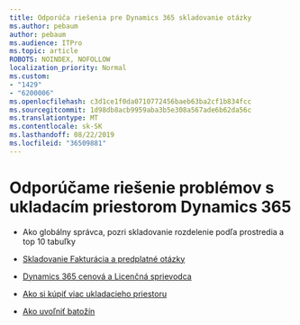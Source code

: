 ```yaml
---
title: Odporúča riešenia pre Dynamics 365 skladovanie otázky
ms.author: pebaum
author: pebaum
ms.audience: ITPro
ms.topic: article
ROBOTS: NOINDEX, NOFOLLOW
localization_priority: Normal
ms.custom:
- "1429"
- "6200006"
ms.openlocfilehash: c3d1ce1f0da0710772456baeb63ba2cf1b834fcc
ms.sourcegitcommit: 1d98db8acb9959aba3b5e308a567ade6b62da56c
ms.translationtype: MT
ms.contentlocale: sk-SK
ms.lasthandoff: 08/22/2019
ms.locfileid: "36509881"
---
```

# <a name="recommend-solutions-for-dynamics-365-storage-issues"></a>Odporúčame riešenie problémov s ukladacím priestorom Dynamics 365

* Ako globálny správca, pozri skladovanie rozdelenie podľa prostredia a top 10 tabuľky

* [Skladovanie Fakturácia a predplatné otázky](https://docs.microsoft.com/dynamics365/customer-engagement/admin/contact-information-microsoft-dynamics-365-online-billing-support)

* [Dynamics 365 cenová a Licenčná sprievodca](https://dynamics.microsoft.com/pricing/)

* [Ako si kúpiť viac ukladacieho priestoru](https://docs.microsoft.com/dynamics365/customer-engagement/admin/manage-storage#add-storage-to-dynamics-365-online)

* [Ako uvoľniť batožín](https://docs.microsoft.com/dynamics365/customer-engagement/admin/free-storage-space)

